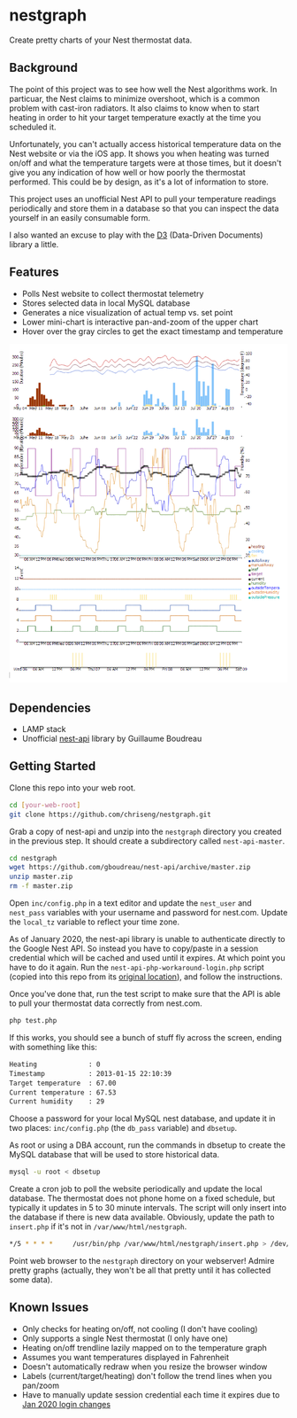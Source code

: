 # nestgraph

Create pretty charts of your Nest thermostat data.

## Background

The point of this project was to see how well the Nest algorithms work. In particuar, the Nest claims to minimize overshoot, which is a common problem with cast-iron radiators. It also claims to know when to start heating in order to hit your target temperature exactly at the time you scheduled it.  

Unfortunately, you can't actually access historical temperature data on the Nest website or via the iOS app. It shows you when heating was turned on/off and what the temperature targets were at those times, but it doesn't give you any indication of how well or how poorly the thermostat performed. This could be by design, as it's a lot of information to store.  

This project uses an unofficial Nest API to pull your temperature readings periodically and store them in a database so that you can inspect the data yourself in an easily consumable form.

I also wanted an excuse to play with the [D3](http://d3js.org) (Data-Driven Documents) library a little.

## Features

* Polls Nest website to collect thermostat telemetry
* Stores selected data in local MySQL database
* Generates a nice visualization of actual temp vs. set point
* Lower mini-chart is interactive pan-and-zoom of the upper chart
* Hover over the gray circles to get the exact timestamp and temperature

![nestgraph screenshot](https://github.com/chriseng/nestgraph/raw/master/nestgraph-screenshot.png)

## Dependencies

* LAMP stack
* Unofficial [nest-api](https://github.com/gboudreau/nest-api) library by Guillaume Boudreau

## Getting Started

Clone this repo into your web root.

```bash
cd [your-web-root]
git clone https://github.com/chriseng/nestgraph.git
```

Grab a copy of nest-api and unzip into the ```nestgraph``` directory you created in the previous step. It should create a subdirectory called ```nest-api-master```.

```bash
cd nestgraph
wget https://github.com/gboudreau/nest-api/archive/master.zip
unzip master.zip
rm -f master.zip
```
Open ```inc/config.php``` in a text editor and update the ```nest_user``` and ```nest_pass``` variables with your username and password for nest.com.  Update the ```local_tz``` variable to reflect your time zone.

As of January 2020, the nest-api library is unable to authenticate directly to the Google Nest API. So instead you have to copy/paste in a session credential which will be cached and used until it expires. At which point you have to do it again. Run the ```nest-api-php-workaround-login.php``` script (copied into this repo from its [original location](https://gist.github.com/gboudreau/8b8851a9c99140b6234856bbc80a2d24)), and follow the instructions.

Once you've done that, run the test script to make sure that the API is able to pull your thermostat data correctly from nest.com.

```bash
php test.php
```

If this works, you should see a bunch of stuff fly across the screen, ending with something like this:

```bash
Heating             : 0
Timestamp           : 2013-01-15 22:10:39
Target temperature  : 67.00
Current temperature : 67.53
Current humidity    : 29
```

Choose a password for your local MySQL nest database, and update it in two places: ```inc/config.php``` (the ```db_pass``` variable) and ```dbsetup```.

As root or using a DBA account, run the commands in dbsetup to create the MySQL database that will be used to store historical data.

```bash
mysql -u root < dbsetup
```

Create a cron job to poll the website periodically and update the local database. The thermostat does not phone home on a fixed schedule, but typically it updates in 5 to 30 minute intervals. The script will only insert into the database if there is new data available. Obviously, update the path to ```insert.php``` if it's not in ```/var/www/html/nestgraph```.

```bash
*/5 * * * *     /usr/bin/php /var/www/html/nestgraph/insert.php > /dev/null
```

Point web browser to the ```nestgraph``` directory on your webserver!  Admire pretty graphs (actually, they won't be all that pretty until it has collected some data).


## Known Issues

* Only checks for heating on/off, not cooling (I don't have cooling)
* Only supports a single Nest thermostat (I only have one)
* Heating on/off trendline lazily mapped on to the temperature graph
* Assumes you want temperatures displayed in Fahrenheit
* Doesn't automatically redraw when you resize the browser window
* Labels (current/target/heating) don't follow the trend lines when you pan/zoom
* Have to manually update session credential each time it expires due to [Jan 2020 login changes](https://github.com/gboudreau/nest-api/issues/110)

